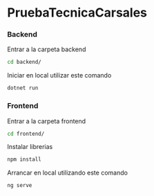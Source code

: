 # PruebaTecnicaCarsales

### Backend

Entrar a la carpeta backend

```bash
cd backend/
```

Iniciar en local utilizar este comando

```bash
dotnet run
```

### Frontend

Entrar a la carpeta frontend

```bash
cd frontend/
```

Instalar librerias

```bash
npm install
```

Arrancar en local utilizando este comando

```bash
ng serve
```
